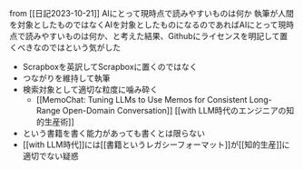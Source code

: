 
from [[日記2023-10-21]]
AIにとって現時点で読みやすいものは何か
執筆が人間を対象としたものではなくAIを対象としたものになるのであればAIにとって現時点で読みやすいものは何か、と考えた結果、Githubにライセンスを明記して置くべきなのではという気がした
- Scrapboxを英訳してScrapboxに置くのではなく
- つながりを維持して執筆
- 検索対象として適切な粒度に噛み砕く
    - [[MemoChat: Tuning LLMs to Use Memos for Consistent Long-Range Open-Domain Conversation]]
[[with LLM時代のエンジニアの知的生産術]]
- という書籍を書く能力があっても書くとは限らない
- [[with LLM時代]]には[[書籍というレガシーフォーマット]]が[[知的生産]]に適切でない疑惑

